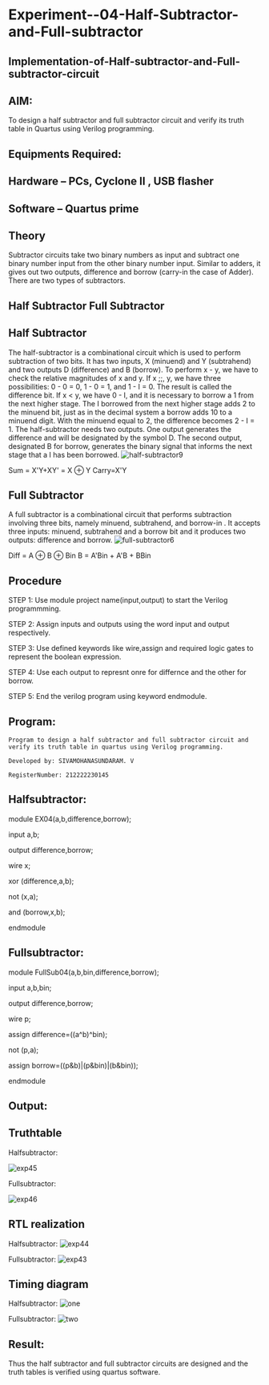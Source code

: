 # Experiment--04-Half-Subtractor-and-Full-subtractor
## Implementation-of-Half-subtractor-and-Full-subtractor-circuit
## AIM:
To design a half subtractor and full subtractor circuit and verify its truth table in Quartus using Verilog programming.

## Equipments Required:
## Hardware – PCs, Cyclone II , USB flasher
## Software – Quartus prime
## Theory
Subtractor circuits take two binary numbers as input and subtract one binary number input from the other binary number input. Similar to adders, it gives out two outputs, difference and borrow (carry-in the case of Adder). There are two types of subtractors.

## Half Subtractor Full Subtractor
## Half Subtractor
The half-subtractor is a combinational circuit which is used to perform subtraction of two bits. It has two inputs, X (minuend) and Y (subtrahend) and two outputs D (difference) and B (borrow). To perform x - y, we have to check the relative magnitudes of x and y. If x ;;, y, we have three possibilities: 0 - 0 = 0, 1 - 0 = 1, and 1 - I = 0. The result is called the difference bit. If x < y, we have 0 - I, and it is necessary to borrow a 1 from the next higher stage. The I borrowed from the next higher stage adds 2 to the minuend bit, just as in the decimal system a borrow adds 10 to a minuend digit. With the minuend equal to 2, the difference becomes 2 - I = 1. The half-subtractor needs two outputs. One output generates the difference and will be designated by the symbol D. The second output, designated B for borrow, generates the binary signal that informs the next stage that a I has been borrowed.
![half-subtractor9](https://user-images.githubusercontent.com/36288975/166112538-58c3bc7c-ee5d-4e6a-ac8d-8e8328efe27a.png)


Sum = X'Y+XY' = X ⊕ Y
Carry=X'Y

## Full Subtractor
A full subtractor is a combinational circuit that performs subtraction involving three bits, namely minuend, subtrahend, and borrow-in . It accepts three inputs: minuend, subtrahend and a borrow bit and it produces two outputs: difference and borrow. 
![full-subtractor6](https://user-images.githubusercontent.com/36288975/166112541-24c68359-3de8-4674-ae22-8272ffc385ed.png)


Diff = A ⊕ B ⊕ Bin B = A'Bin + A'B + BBin

## Procedure

STEP 1: Use module project name(input,output) to start the Verilog programmming.

STEP 2: Assign inputs and outputs using the word input and output respectively.

STEP 3: Use defined keywords like wire,assign and required logic gates to represent the boolean expression.

STEP 4: Use each output to represnt onre for differnce and the other for borrow.

STEP 5: End the verilog program using keyword endmodule.

 


## Program:
```
Program to design a half subtractor and full subtractor circuit and verify its truth table in quartus using Verilog programming.

Developed by: SIVAMOHANASUNDARAM. V

RegisterNumber: 212222230145

```
## Halfsubtractor:

module EX04(a,b,difference,borrow);

input a,b;

output difference,borrow;

wire x;

xor (difference,a,b);

not (x,a);

and (borrow,x,b);

endmodule

## Fullsubtractor:

module FullSub04(a,b,bin,difference,borrow);

input a,b,bin;

output difference,borrow;

wire p;

assign difference=((a^b)^bin);

not (p,a);

assign borrow=((p&b)|(p&bin)|(b&bin));

endmodule

## Output:

## Truthtable

Halfsubtractor:

![exp45](https://github.com/dhivyapriyar/Experiment--03-Half-Subtractor-and-Full-subtractor/assets/119477552/209500d3-2760-482c-94c4-81c9c586dcd4)

Fullsubtractor:

![exp46](https://github.com/dhivyapriyar/Experiment--03-Half-Subtractor-and-Full-subtractor/assets/119477552/8511bcf6-c04d-43d2-a2a5-36bc079745dd)

##  RTL realization
Halfsubtractor:
![exp44](https://github.com/dhivyapriyar/Experiment--03-Half-Subtractor-and-Full-subtractor/assets/119477552/1cc1a497-df76-415c-b20b-63f9dda5ca12)


Fullsubtractor:
![exp43](https://github.com/dhivyapriyar/Experiment--03-Half-Subtractor-and-Full-subtractor/assets/119477552/4a073916-7b92-438d-acf3-7cb0ae95922b)


## Timing diagram 
Halfsubtractor:
![one](https://github.com/dhivyapriyar/Experiment--03-Half-Subtractor-and-Full-subtractor/assets/119477552/ffff50e8-7042-492c-a3ff-4cac811491a0)

Fullsubtractor:
![two](https://github.com/dhivyapriyar/Experiment--03-Half-Subtractor-and-Full-subtractor/assets/119477552/927ff18e-695b-4399-8bba-f6d92084e079)


## Result:
Thus the half subtractor and full subtractor circuits are designed and the truth tables is verified using quartus software.
